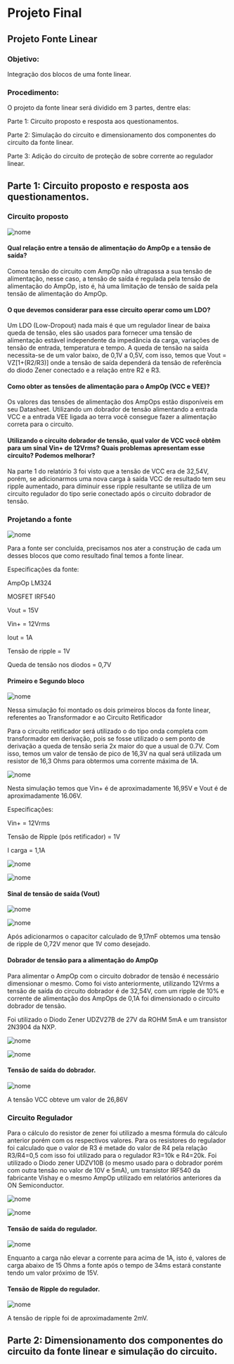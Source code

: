 # Projeto Final

## Projeto Fonte Linear

### Objetivo:

Integração dos blocos de uma fonte linear.

### Procedimento:

O projeto da fonte linear será dividido em 3 partes, dentre elas:

Parte 1: Circuito proposto e resposta aos questionamentos.

Parte 2: Simulação do circuito e dimensionamento dos componentes do circuito da fonte linear.

Parte 3: Adição do circuito de proteção de sobre corrente ao regulador linear.

## Parte 1: Circuito proposto e resposta aos questionamentos.

### Circuito proposto

![nome](/relatorio_eletronica_1/fonte1.png)

#### Qual relação entre a tensão de alimentação do AmpOp e a tensão de saída?

Comoa tensão do circuito com AmpOp não ultrapassa a sua tensão de alimentação, nesse caso, a tensão de saída é regulada pela tensão de alimentação do AmpOp, isto é, há uma limitação de tensão de saída pela tensão de alimentação do AmpOp.

#### O que devemos considerar para esse circuito operar como um LDO?

Um LDO (Low-Dropout) nada mais é que um regulador linear de baixa queda de tensão, eles são usados para fornecer uma tensão de alimentação estável independente da impedância da carga, variações de tensão de entrada, temperatura e tempo. A queda de tensão na saída necessita-se de um valor baixo, de 0,1V a 0,5V, com isso, temos que Vout = VZ[1+(R2/R3)] onde a tensão de saída dependerá da tensão de referência do diodo Zener conectado e a relação entre R2 e R3.

#### Como obter as tensões de alimentação para o AmpOp (VCC e VEE)?

Os valores das tensões de alimentação dos AmpOps estão disponíveis em seu Datasheet. Utilizando um dobrador de tensão alimentando a entrada VCC e a entrada VEE ligada ao terra você consegue fazer a alimentação correta para o circuito.


#### Utilizando o circuito dobrador de tensão, qual valor de VCC você obtêm para um sinal Vin+ de 12Vrms? Quais problemas apresentam esse circuito? Podemos melhorar?

Na parte 1 do relatório 3 foi visto que a tensão de VCC era de 32,54V, porém, se adicionarmos uma nova carga à saída VCC de resultado tem seu ripple aumentado, para diminuir esse ripple resultante se utiliza de um circuito regulador do tipo serie conectado após o circuito dobrador de tensão.

### Projetando a fonte

![nome](/relatorio_eletronica_1/blocofonte.png)

Para a fonte ser concluída, precisamos nos ater a construção de cada um desses blocos que como resultado final temos a fonte linear.

Especificações da fonte:

AmpOp LM324

MOSFET IRF540

Vout = 15V

Vin+ = 12Vrms

Iout = 1A

Tensão de ripple = 1V

Queda de tensão nos diodos = 0,7V

#### Primeiro e Segundo bloco

![nome](/relatorio_eletronica_1/simuladson.png)

Nessa simulação foi montado os dois primeiros blocos da fonte linear, referentes ao Transformador e ao Circuito Retificador

Para o circuito retificador será utilizado o do tipo onda completa com transformador em derivação, pois se fosse utilizado o sem ponto de derivação a queda de tensão seria 2x maior do que a usual de 0.7V. Com isso, temos um valor de tensão de pico de 16,3V na qual será utilizada um resistor de 16,3 Ohms para obtermos uma corrente máxima de 1A.

![nome](/relatorio_eletronica_1/voutvin.png)

Nesta simulação temos que Vin+ é de aproximadamente 16,95V e Vout é de aproximadamente 16.06V.

Especificações:

Vin+ = 12Vrms

Tensão de Ripple (pós retificador) = 1V

I carga = 1,1A

![nome](/relatorio_eletronica_1/capacifiltro.png)


![nome](/relatorio_eletronica_1/comcapa.png)

#### Sinal de tensão de saída (Vout)

![nome](/relatorio_eletronica_1/ripleson.png)

![nome](/relatorio_eletronica_1/rip.png)

Após adicionarmos o capacitor calculado de 9,17mF obtemos uma tensão de ripple de 0,72V menor que 1V como desejado.

#### Dobrador de tensão para a alimentação do AmpOp

Para alimentar o AmpOp com o circuito dobrador de tensão é necessário dimensionar o mesmo. Como foi visto anteriormente, utilizando 12Vrms a tensão de saída do circuito dobrador é de 32,54V, com um ripple de 10% e corrente de alimentação dos AmpOps de 0,1A foi dimensionado o circuito dobrador de tensão.

Foi utilizado o Diodo Zener UDZV27B de 27V da ROHM 5mA e um transistor 2N3904 da NXP.

![nome](/relatorio_eletronica_1/capaci1.png)

![nome](/relatorio_eletronica_1/dobradorr.png)

#### Tensão de saída do dobrador.

![nome](/relatorio_eletronica_1/dobrador.png)

A tensão VCC obteve um valor de 26,86V

### Circuito Regulador

Para o cálculo do resistor de zener foi utilizado a mesma fórmula do cálculo anterior porém com os respectivos valores.
Para os resistores do regulador foi calculado que o valor de R3 é metade do valor de R4 pela relação R3/R4=0,5 com isso foi utilizado para o regulador R3=10k e R4=20k.
Foi utilizado o Diodo zener UDZV10B (o mesmo usado para o dobrador porém com outra tensão no valor de 10V e 5mA), um transistor IRF540 da fabricante Vishay e o mesmo AmpOp utilizado em relatórios anteriores da ON Semiconductor.

![nome](/relatorio_eletronica_1/capaci2.png)

![nome](/relatorio_eletronica_1/regulador1.png)

#### Tensão de saída do regulador.

![nome](/relatorio_eletronica_1/consta.png)

Enquanto a carga não elevar a corrente para acima de 1A, isto é, valores de carga abaixo de 15 Ohms a fonte após o tempo de 34ms estará constante tendo um valor próximo de 15V.

#### Tensão de Ripple do regulador.

![nome](/relatorio_eletronica_1/ripleregulador1.png)

A tensão de ripple foi de aproximadamente 2mV.












## Parte 2: Dimensionamento dos componentes do circuito da fonte linear e simulação do circuito.
